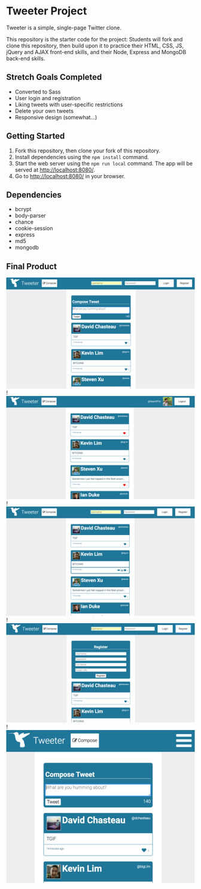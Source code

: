 # Tweeter Project

Tweeter is a simple, single-page Twitter clone.

This repository is the starter code for the project: Students will fork and clone this repository, then build upon it to practice their HTML, CSS, JS, jQuery and AJAX front-end skills, and their Node, Express and MongoDB back-end skills.

## Stretch Goals Completed
* Converted to Sass
* User login and registration
* Liking tweets with user-specific restrictions
* Delete your own tweets
* Responsive design (somewhat...)


## Getting Started

1. Fork this repository, then clone your fork of this repository.
2. Install dependencies using the `npm install` command.
3. Start the web server using the `npm run local` command. The app will be served at <http://localhost:8080/>.
4. Go to <http://localhost:8080/> in your browser.

## Dependencies
* bcrypt
* body-parser
* chance
* cookie-session
* express
* md5
* mongodb


## Final Product
![compose full](https://github.com/SeanSFitz/tweetr/blob/master/screenshots/Compose%20Full%20Screen.png "Compose Full Screen")
!![logged in](https://github.com/SeanSFitz/tweetr/blob/master/screenshots/Logged%20In%20Full%20Screen.png "Logged In Full Screen")
!![logged out](https://github.com/SeanSFitz/tweetr/blob/master/screenshots/Logged%20Out%20Full%20Screen.png "Logged Out Full Screen")
!![registration](https://github.com/SeanSFitz/tweetr/blob/master/screenshots/Register%20Full%20Screen.png "Registration")
!![small screen](https://github.com/SeanSFitz/tweetr/blob/master/screenshots/Small%20Screen%20Compose.png "Small Screen")